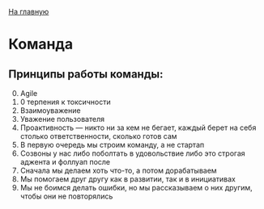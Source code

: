 [На главную](../README.md)

# Команда

## Принципы работы команды:

0. Agile
1. 0 терпения к токсичности
2. Взаимоуважение
3. Уважение пользователя
4. Проактивность — никто ни за кем не бегает, каждый берет на себя столько ответственности, сколько готов сам
5. В первую очередь мы строим команду, а не стартап
6. Созвоны у нас либо поболтать в удовольствие либо это строгая аджента и фоллуап после
7. Сначала мы делаем хоть что-то, а потом дорабатываем
8. Мы помогаем друг другу как в развитии, так и в инициативах
9. Мы не боимся делать ошибки, но мы рассказываем о них другим, чтобы они не повторялись
